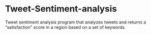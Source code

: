 # Tweet-Sentiment-analysis
Tweet sentiment analysis program that analyzes tweets and returns a “satisfaction” score in a region based on a
set of keywords.
